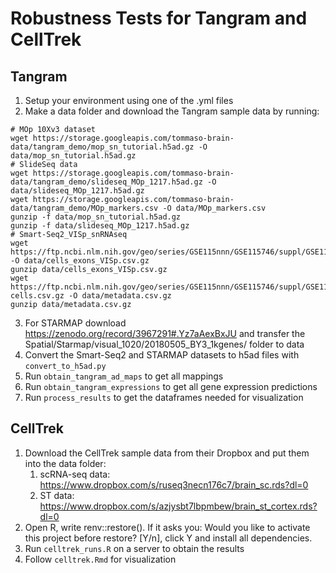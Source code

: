 # Robustness Tests for Tangram and CellTrek

## Tangram
1. Setup your environment using one of the .yml files
2. Make a data folder and download the Tangram sample data by running:
```
# MOp 10Xv3 dataset
wget https://storage.googleapis.com/tommaso-brain-data/tangram_demo/mop_sn_tutorial.h5ad.gz -O data/mop_sn_tutorial.h5ad.gz
# SlideSeq data
wget https://storage.googleapis.com/tommaso-brain-data/tangram_demo/slideseq_MOp_1217.h5ad.gz -O data/slideseq_MOp_1217.h5ad.gz
wget https://storage.googleapis.com/tommaso-brain-data/tangram_demo/MOp_markers.csv -O data/MOp_markers.csv
gunzip -f data/mop_sn_tutorial.h5ad.gz
gunzip -f data/slideseq_MOp_1217.h5ad.gz
# Smart-Seq2_VISp_snRNAseq
wget https://ftp.ncbi.nlm.nih.gov/geo/series/GSE115nnn/GSE115746/suppl/GSE115746_cells_exon_counts.csv.gz -O data/cells_exons_VISp.csv.gz
gunzip data/cells_exons_VISp.csv.gz
wget https://ftp.ncbi.nlm.nih.gov/geo/series/GSE115nnn/GSE115746/suppl/GSE115746_complete_metadata_28706-cells.csv.gz -O data/metadata.csv.gz
gunzip data/metadata.csv.gz
```
3. For STARMAP download https://zenodo.org/record/3967291#.Yz7aAexBxJU and transfer the Spatial/Starmap/visual_1020/20180505_BY3_1kgenes/ folder to data
4. Convert the Smart-Seq2 and STARMAP datasets to h5ad files with ```convert_to_h5ad.py```
5. Run ```obtain_tangram_ad_maps``` to get all mappings
6. Run ```obtain_tangram_expressions``` to get all gene expression predictions
7. Run ```process_results``` to get the dataframes needed for visualization

## CellTrek
1. Download the CellTrek sample data from their Dropbox and put them into the data folder: 
   1. scRNA-seq data: https://www.dropbox.com/s/ruseq3necn176c7/brain_sc.rds?dl=0
   2. ST data: https://www.dropbox.com/s/azjysbt7lbpmbew/brain_st_cortex.rds?dl=0
2. Open R, write renv::restore(). If it asks you: Would you like to activate this project before restore? [Y/n], click Y and install all dependencies.
3. Run ```celltrek_runs.R``` on a server to obtain the results 
4. Follow ```celltrek.Rmd``` for visualization